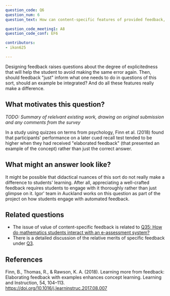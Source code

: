 ```yaml
---
question_code: Q6 
question_num: 6 
question_text: How can content-specific features of provided feedback, for instance explanations with examples versus generic explanations, support students' learning? 

question_code_meeting1: A8 
question_code_conf: EF6 

contributors: 
- ikon625

---
```

Designing feedback raises questions about the degree of explicitedness that will help the student to avoid making the same error again. Then, should feedback "just" inform what one needs to do in questions of this sort, should an example be integrated? And do all these features really make a difference.

## What motivates this question?

*TODO: Summary of relelvant existing work, drawing on original submission and any comments from the survey*

In a study using quizzes on terms from psychology, Finn et al. (2018) found that participants' performance on a later cued recall test tended to be higher when they had received "elaborated feedback" (that presented an example of the concept) rather than just the correct answer.

## What might an answer look like?

It might be possible that didactical nuances of this sort do not really make a difference to students' learning. After all, appreciating a well-crafted feedback requires students to engage with it thoroughly rather than just glimpse on it. Igor' team in Auckland works on this question as part of the project on how students engage with automated feedback.

## Related questions

* The issue of value of content-specific feedback is related to [Q35: How do mathematics students interact with an e-assessment system?](Q35)
* There is a detailed discussion of the relative merits of specific feedback under [Q3](Q3).

## References

Finn, B., Thomas, R., & Rawson, K. A. (2018). Learning more from feedback: Elaborating feedback with examples enhances concept learning. Learning and Instruction, 54, 104–113. https://doi.org/10.1016/j.learninstruc.2017.08.007
